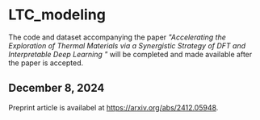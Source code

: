 # LTC_modeling
The code and dataset accompanying the paper *"Accelerating the Exploration of Thermal Materials via a Synergistic Strategy of DFT and Interpretable Deep Learning
"* will be completed and made available after the paper is accepted.

## December 8, 2024
Preprint article is availabel at https://arxiv.org/abs/2412.05948.
